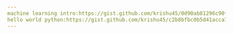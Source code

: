 ```yaml
---
machine learning intro:https://gist.github.com/krishu45/0d90ab81296c90f670297983be604642
hello world python:https://gist.github.com/krishu45/c2b8bfbc0b5d41acca7b032b248f09b5
---
```

